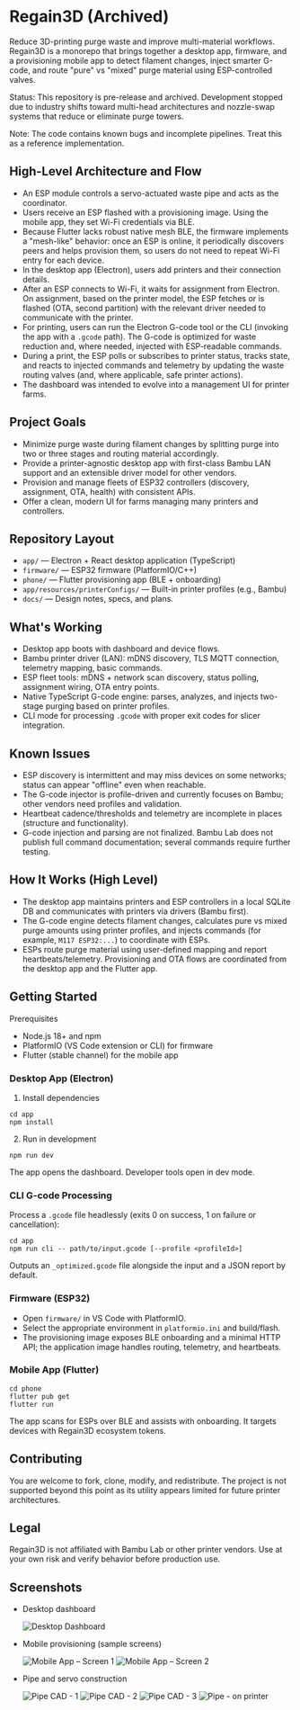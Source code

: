 # Regain3D (Archived)

Reduce 3D-printing purge waste and improve multi-material workflows. Regain3D is a monorepo that brings together a desktop app, firmware, and a provisioning mobile app to detect filament changes, inject smarter G-code, and route "pure" vs "mixed" purge material using ESP-controlled valves.

Status: This repository is pre-release and archived. Development stopped due to industry shifts toward multi-head architectures and nozzle-swap systems that reduce or eliminate purge towers.

Note: The code contains known bugs and incomplete pipelines. Treat this as a reference implementation.

## High-Level Architecture and Flow

- An ESP module controls a servo-actuated waste pipe and acts as the coordinator.
- Users receive an ESP flashed with a provisioning image. Using the mobile app, they set Wi-Fi credentials via BLE.
- Because Flutter lacks robust native mesh BLE, the firmware implements a "mesh-like" behavior: once an ESP is online, it periodically discovers peers and helps provision them, so users do not need to repeat Wi-Fi entry for each device.
- In the desktop app (Electron), users add printers and their connection details.
- After an ESP connects to Wi-Fi, it waits for assignment from Electron. On assignment, based on the printer model, the ESP fetches or is flashed (OTA, second partition) with the relevant driver needed to communicate with the printer.
- For printing, users can run the Electron G-code tool or the CLI (invoking the app with a `.gcode` path). The G-code is optimized for waste reduction and, where needed, injected with ESP-readable commands.
- During a print, the ESP polls or subscribes to printer status, tracks state, and reacts to injected commands and telemetry by updating the waste routing valves (and, where applicable, safe printer actions).
- The dashboard was intended to evolve into a management UI for printer farms.

## Project Goals

- Minimize purge waste during filament changes by splitting purge into two or three stages and routing material accordingly.
- Provide a printer-agnostic desktop app with first-class Bambu LAN support and an extensible driver model for other vendors.
- Provision and manage fleets of ESP32 controllers (discovery, assignment, OTA, health) with consistent APIs.
- Offer a clean, modern UI for farms managing many printers and controllers.

## Repository Layout

- `app/` — Electron + React desktop application (TypeScript)
- `firmware/` — ESP32 firmware (PlatformIO/C++)
- `phone/` — Flutter provisioning app (BLE + onboarding)
- `app/resources/printerConfigs/` — Built-in printer profiles (e.g., Bambu)
- `docs/` — Design notes, specs, and plans.

## What's Working

- Desktop app boots with dashboard and device flows.
- Bambu printer driver (LAN): mDNS discovery, TLS MQTT connection, telemetry mapping, basic commands.
- ESP fleet tools: mDNS + network scan discovery, status polling, assignment wiring, OTA entry points.
- Native TypeScript G-code engine: parses, analyzes, and injects two-stage purging based on printer profiles.
- CLI mode for processing `.gcode` with proper exit codes for slicer integration.

## Known Issues

- ESP discovery is intermittent and may miss devices on some networks; status can appear "offline" even when reachable.
- The G-code injector is profile-driven and currently focuses on Bambu; other vendors need profiles and validation.
- Heartbeat cadence/thresholds and telemetry are incomplete in places (structure and functionality).
- G-code injection and parsing are not finalized. Bambu Lab does not publish full command documentation; several commands require further testing.

## How It Works (High Level)

- The desktop app maintains printers and ESP controllers in a local SQLite DB and communicates with printers via drivers (Bambu first).
- The G-code engine detects filament changes, calculates pure vs mixed purge amounts using printer profiles, and injects commands (for example, `M117 ESP32:...`) to coordinate with ESPs.
- ESPs route purge material using user-defined mapping and report heartbeats/telemetry. Provisioning and OTA flows are coordinated from the desktop app and the Flutter app.

## Getting Started

Prerequisites

- Node.js 18+ and npm
- PlatformIO (VS Code extension or CLI) for firmware
- Flutter (stable channel) for the mobile app

### Desktop App (Electron)

1) Install dependencies

```
cd app
npm install
```

2) Run in development

```
npm run dev
```

The app opens the dashboard. Developer tools open in dev mode.

### CLI G-code Processing

Process a `.gcode` file headlessly (exits 0 on success, 1 on failure or cancellation):

```
cd app
npm run cli -- path/to/input.gcode [--profile <profileId>]
```

Outputs an `_optimized.gcode` file alongside the input and a JSON report by default.

### Firmware (ESP32)

- Open `firmware/` in VS Code with PlatformIO.
- Select the appropriate environment in `platformio.ini` and build/flash.
- The provisioning image exposes BLE onboarding and a minimal HTTP API; the application image handles routing, telemetry, and heartbeats.

### Mobile App (Flutter)

```
cd phone
flutter pub get
flutter run
```

The app scans for ESPs over BLE and assists with onboarding. It targets devices with Regain3D ecosystem tokens.

## Contributing

You are welcome to fork, clone, modify, and redistribute. The project is not supported beyond this point as its utility appears limited for future printer architectures.

## Legal

Regain3D is not affiliated with Bambu Lab or other printer vendors. Use at your own risk and verify behavior before production use.

## Screenshots

- Desktop dashboard

  ![Desktop Dashboard](docs/electron_dashboard.png)

- Mobile provisioning (sample screens)

  ![Mobile App – Screen 1](docs/phone1.png)
  ![Mobile App – Screen 2](docs/phone2.png)

- Pipe and servo construction
  
  ![Pipe CAD - 1](docs/cad1.png)
  ![Pipe CAD - 2](docs/cad3.png)
  ![Pipe CAD - 3](docs/cad2.png)
  ![Pipe - on printer](docs/irl.jpg)
